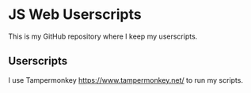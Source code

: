 # JS Web Userscripts

This is my GitHub repository where I keep my userscripts.

## Userscripts

I use Tampermonkey <https://www.tampermonkey.net/> to run my scripts.
